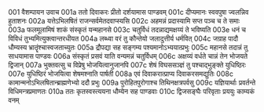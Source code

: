 001	वैशम्पायन उवाच
001a	ततो दिवाकरः प्रीतो दर्शयामास पाण्डवम्
001c	दीप्यमानः स्ववपुषा ज्वलन्निव हुताशनः
002a	यत्तेऽभिलषितं राजन्सर्वमेतदवाप्स्यसि
002c	अहमन्नं प्रदास्यामि सप्त पञ्च च ते समाः
003a	फलमूलामिषं शाकं संस्कृतं यन्महानसे
003c	चतुर्विधं तदन्नाद्यमक्षय्यं ते भविष्यति
003e	धनं च विविधं तुभ्यमित्युक्त्वान्तरधीयत
004a	लब्ध्वा वरं तु कौन्तेयो जलादुत्तीर्य धर्मवित्
004c	जग्राह पादौ धौम्यस्य भ्रातॄंश्चास्वजताच्युतः
005a	द्रौपद्या सह सङ्गम्य पश्यमानोऽभ्ययात्प्रभुः
005c	महानसे तदान्नं तु साधयामास पाण्डवः
006a	संस्कृतं प्रसवं याति वन्यमन्नं चतुर्विधम्
006c	अक्षय्यं वर्धते चान्नं तेन भोजयते द्विजान्
007a	भुक्तवत्सु च विप्रेषु भोजयित्वानुजानपि
007c	शेषं विघससञ्ज्ञं तु पश्चाद्भुङ्क्ते युधिष्ठिरः
007e	युधिष्ठिरं भोजयित्वा शेषमश्नाति पार्षती
008a	एवं दिवाकरात्प्राप्य दिवाकरसमद्युतिः
008c	कामान्मनोऽभिलषितान्ब्राह्मणेभ्यो ददौ प्रभुः
009a	पुरोहितपुरोगाश्च तिथिनक्षत्रपर्वसु
009c	यज्ञियार्थाः प्रवर्तन्ते विधिमन्त्रप्रमाणतः
010a	ततः कृतस्वस्त्ययना धौम्येन सह पाण्डवाः
010c	द्विजसङ्घैः परिवृताः प्रययुः काम्यकं वनम्
